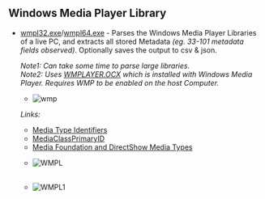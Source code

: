 ## Windows Media Player Library

   - [wmpl32.exe](https://github.com/kacos2000/Win10/blob/master/WindowsMediaPlayer/wmpl32.exe)/[wmpl64.exe](https://github.com/kacos2000/Win10/blob/master/WindowsMediaPlayer/wmpl64.exe) - Parses the Windows Media Player Libraries of a live PC, and extracts all stored Metadata *(eg. 33-101 metadata fields observed)*. Optionally saves the output to csv & json.<br>
   
      *Note1: Can take some time to parse large libraries.*<br>
      *Note2: Uses [WMPLAYER.OCX](https://docs.microsoft.com/en-us/windows/win32/wmp/player-object) which is installed with Windows Media Player. Requires WMP to be enabled on the host Computer.*<br>
        -    ![wmp](https://raw.githubusercontent.com/kacos2000/Win10/master/WindowsMediaPlayer/MO.JPG)
      
        *Links:*<br>
        - [Media Type Identifiers](https://docs.microsoft.com/en-us/windows/win32/wmformat/media-type-identifiers)<br>
        - [MediaClassPrimaryID](https://docs.microsoft.com/en-us/windows/win32/wmformat/wm-mediaprimaryid)<br>
        - [Media Foundation and DirectShow Media Types](https://gix.github.io/media-types/)
   
   
        * ![WMPL](https://raw.githubusercontent.com/kacos2000/Win10/master/WindowsMediaPlayer/wmpl.JPG)<br><br>
        
        * ![WMPL1](https://raw.githubusercontent.com/kacos2000/Win10/master/WindowsMediaPlayer/wmpl1.JPG)
        

        
